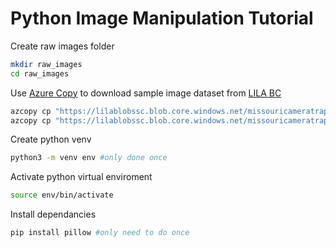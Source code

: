 # Python Image Manipulation Tutorial

Create raw images folder
```bash
mkdir raw_images
cd raw_images
```

Use [Azure Copy](https://docs.microsoft.com/en-us/azure/storage/common/storage-use-azcopy-v10) to download sample image dataset from [LILA BC](https://lila.science/image-access)
```bash
azcopy cp "https://lilablobssc.blob.core.windows.net/missouricameratraps/images/Set1/1.02-Agouti/SEQ75520?st=2020-01-01T00%3A00%3A00Z&se=2034-01-01T00%3A00%3A00Z&sp=rl&sv=2019-07-07&sr=c&sig=zf5Vb3BmlGgBKBM1ZtAZsEd1vZvD6EbN%2BNDzWddJsUI%3D" . --recursive
azcopy cp "https://lilablobssc.blob.core.windows.net/missouricameratraps/images/Set1/1.02-Agouti/SEQ75583?st=2020-01-01T00%3A00%3A00Z&se=2034-01-01T00%3A00%3A00Z&sp=rl&sv=2019-07-07&sr=c&sig=zf5Vb3BmlGgBKBM1ZtAZsEd1vZvD6EbN%2BNDzWddJsUI%3D" . --recursive
```

Create python venv
```bash
python3 -m venv env #only done once
```
Activate python virtual enviroment
```bash
source env/bin/activate
```

Install dependancies
```bash
pip install pillow #only need to do once 
```

